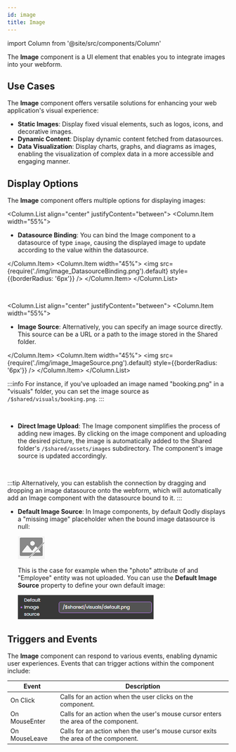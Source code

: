 ```yaml
---
id: image
title: Image
---
```

import Column from '@site/src/components/Column'


The **Image** component is a UI element that enables you to integrate images into your webform. 

## Use Cases

The **Image** component offers versatile solutions for enhancing your web application's visual experience:

- **Static Images**: Display fixed visual elements, such as logos, icons, and decorative images.
- **Dynamic Content**: Display dynamic content fetched from datasources.
- **Data Visualization**: Display charts, graphs, and diagrams as images, enabling the visualization of complex data in a more accessible and engaging manner.


## Display Options
The **Image** component offers multiple options for displaying images:

<Column.List align="center" justifyContent="between">
	<Column.Item width="55%">
        <ul>
            <li><strong>Datasource Binding</strong>: You can bind the Image component to a datasource of type <code>image</code>, causing the displayed image to update according to the value within the datasource.</li>
        </ul>
	</Column.Item>
	<Column.Item width="45%">
         <img src={require('./img/image_DatasourceBinding.png').default} style={{borderRadius: '6px'}} />
	</Column.Item>
</Column.List>


<br/>

<Column.List align="center" justifyContent="between">
	<Column.Item width="55%">
        <ul>
            <li><strong>Image Source</strong>: Alternatively, you can specify an image source directly. This source can be a URL or a path to the image stored in the Shared folder.</li>
        </ul>
	</Column.Item>
	<Column.Item width="45%">
         <img src={require('./img/image_ImageSource.png').default} style={{borderRadius: '6px'}} />
	</Column.Item>
</Column.List>

:::info 
For instance, if you've uploaded an image named "booking.png" in a "visuals" folder, you can set the image source as `/$shared/visuals/booking.png`.
:::

<br/>

- **Direct Image Upload**: The Image component simplifies the process of adding new images. By clicking on the image component and uploading the desired picture, the image is automatically added to the Shared folder's <code>/$shared/assets/images</code> subdirectory. The component's image source is updated accordingly.

<br/>

:::tip 
Alternatively, you can establish the connection by dragging and dropping an image datasource onto the webform, which will automatically add an Image component with the datasource bound to it.
:::


- **Default Image Source**: In Image components, by default Qodly displays a "missing image" placeholder when the bound image datasource is null:

	![default-image-placeholder](img/image_Default_factory.png)

	This is the case for example when the "photo" attribute of and "Employee" entity was not uploaded. You can use the **Default Image Source** property to define your own default image: 

	![default-image](img/image_Default.png)


## Triggers and Events

The **Image** component can respond to various events, enabling dynamic user experiences. Events that can trigger actions within the component include:

|Event|Description|
|---|---|
|On Click| Calls for an action when the user clicks on the component. |
|On MouseEnter| Calls for an action when the user's mouse cursor enters the area of the component. |
|On MouseLeave| Calls for an action when the user's mouse cursor exits the area of the component. |
